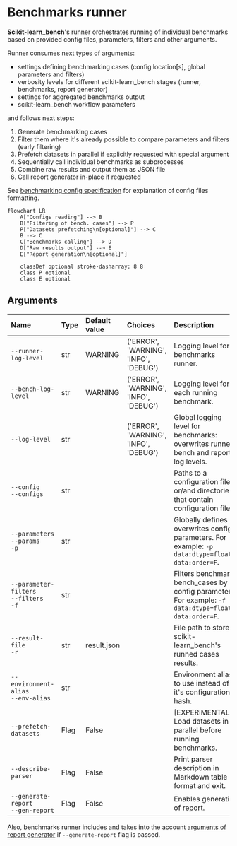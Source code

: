 # Benchmarks runner

**Scikit-learn_bench**'s runner orchestrates running of individual benchmarks based on provided config files, parameters, filters and other arguments.

Runner consumes next types of arguments:
 - settings defining benchmarking cases (config location\[s\], global parameters and filters)
 - verbosity levels for different scikit-learn_bench stages (runner, benchmarks, report generator)
 - settings for aggregated benchmarks output
 - scikit-learn_bench workflow parameters

and follows next steps:

1. Generate benchmarking cases
2. Filter them where it's already possible to compare parameters and filters (early filtering)
3. Prefetch datasets in parallel if explicitly requested with special argument
4. Sequentially call individual benchmarks as subprocesses
5. Combine raw results and output them as JSON file
6. Call report generator in-place if requested

See [benchmarking config specification](../../docs/BENCH-CONFIG-SPEC.md) for explanation of config files formatting.

```mermaid
flowchart LR
    A["Configs reading"] --> B
    B["Filtering of bench. cases"] --> P
    P["Datasets prefetching\n[optional]"] --> C
    B --> C
    C["Benchmarks calling"] --> D
    D["Raw results output"] --> E
    E["Report generation\n[optional]"]

    classDef optional stroke-dasharray: 8 8
    class P optional
    class E optional
```

## Arguments
<!-- Note: generate arguments table using runner: `python -m sklbench --describe-parser` -->

| Name                                           | Type | Default value | Choices                               | Description                                                                                            |
|:-----------------------------------------------|:-----|:--------------|:--------------------------------------|:-------------------------------------------------------------------------------------------------------|
| `--runner-log-level`                           | str  | WARNING       | ('ERROR', 'WARNING', 'INFO', 'DEBUG') | Logging level for benchmarks runner.                                                                   |
| `--bench-log-level`                            | str  | WARNING       | ('ERROR', 'WARNING', 'INFO', 'DEBUG') | Logging level for each running benchmark.                                                              |
| `--log-level`                                  | str  |               | ('ERROR', 'WARNING', 'INFO', 'DEBUG') | Global logging level for benchmarks: overwrites runner, bench and report log levels.                   |
| `--config`</br>`--configs`                     | str  |               |                                       | Paths to a configuration files or/and directories that contain configuration files.                    |
| `--parameters`</br>`--params`</br>`-p`         | str  |               |                                       | Globally defines or overwrites config parameters. For example: `-p data:dtype=float32 data:order=F`.   |
| `--parameter-filters`</br>`--filters`</br>`-f` | str  |               |                                       | Filters benchmark bench_cases by config parameters. For example: `-f data:dtype=float32 data:order=F`. |
| `--result-file`</br>`-r`                       | str  | result.json   |                                       | File path to store scikit-learn_bench's runned cases results.                                          |
| `--environment-alias`</br>`--env-alias`        | str  |               |                                       | Environment alias to use instead of it's configuration hash.                                           |
| `--prefetch-datasets`                          | Flag | False         |                                       | [EXPERIMENTAL] Load datasets in parallel before running benchmarks.                                    |
| `--describe-parser`                            | Flag | False         |                                       | Print parser description in Markdown table format and exit.                                            |
| `--generate-report`</br>`--gen-report`         | Flag | False         |                                       | Enables generation of report.                                                                          |

Also, benchmarks runner includes and takes into the account [arguments of report generator](../report/README.md#arguments) if `--generate-report` flag is passed.
